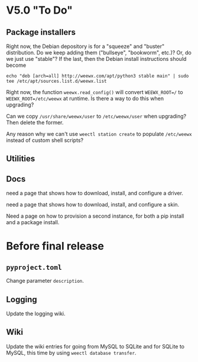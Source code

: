 # V5.0 "To Do"


## Package installers

Right now, the Debian depository is for a "squeeze" and "buster" distribution.
Do we keep adding them ("bullseye", "bookworm", etc.)? Or, do we just use
"stable"? If the last, then the Debian install instructions should become

    echo "deb [arch=all] http://weewx.com/apt/python3 stable main" | sudo tee /etc/apt/sources.list.d/weewx.list

Right now, the function `weewx.read_config()` will convert `WEEWX_ROOT=/` to
`WEEWX_ROOT=/etc/weewx` at runtime. Is there a way to do this when upgrading?

Can we copy `/usr/share/weewx/user` to `/etc/weewx/user` when upgrading? Then
delete the former.

Any reason why we can't use `weectl station create` to populate `/etc/weewx`
instead of custom shell scripts?


## Utilities


## Docs

need a page that shows how to download, install, and configure a driver.

need a page that shows how to download, install, and configure a skin.

Need a page on how to provision a second instance, for both a pip install and a
package install.



# Before final release

## `pyproject.toml`

Change parameter `description`.

## Logging

Update the logging wiki.

## Wiki

Update the wiki entries for going from MySQL to SQLite and for SQLite to MySQL,
this time by using `weectl database transfer`.

